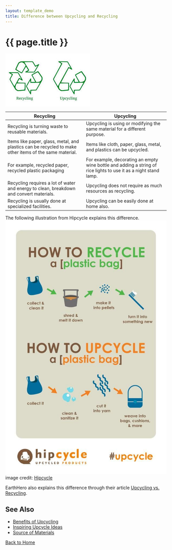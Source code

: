 ```yaml
---
layout: template_demo
title: Difference between Upcycling and Recycling
---
```


# {{ page.title }}

![Recycle and Upcycle](./both-logos.jpg)

| Recycling | Upcycling |
|---------|---------|
| Recycling is turning waste to reusable materials. | Upcycling is using or modifying the same material for a different purpose. |
| Items like paper, glass, metal, and plastics can be recycled to make other items of the same material. | Items like cloth, paper, glass, metal, and plastics can be upcycled.
| For example, recycled paper, recycled plastic packaging | For example, decorating an empty wine bottle and adding a string of rice lights to use it as a night stand lamp. |
| Recycling requires a lot of water and energy to clean, breakdown and convert materials. | Upcycling does not require as much resources as recycling. |
| Recycling is usually done at specialized facilities. | Upcycling can be easily done at home also. |

The following illustration from Hipcycle explains this difference.
![Upcycle vs Recycle](./difference.jpg)
image credit: [Hipcycle](https://www.pinterest.pt/pin/514888169894564082/)

EarthHero also explains this difference through their article [Upcycling vs. Recycling](https://earthhero.com/upcycling-vs-recycling).

## See Also

 - [Benefits of Upcycling](./benefits)
 - [Inspiring Upcycle Ideas](./inspirations)
 - [Source of Materials](./sources)
  
[Back to Home](https://namz-writes.github.io/first-git-training/)